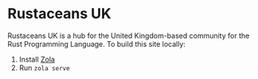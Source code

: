 # Rustaceans UK
Rustaceans UK is a hub for the United Kingdom-based community for the Rust Programming Language. To
build this site locally:

1. Install [Zola](https://www.getzola.org/documentation/getting-started/installation/)
2. Run `zola serve`

